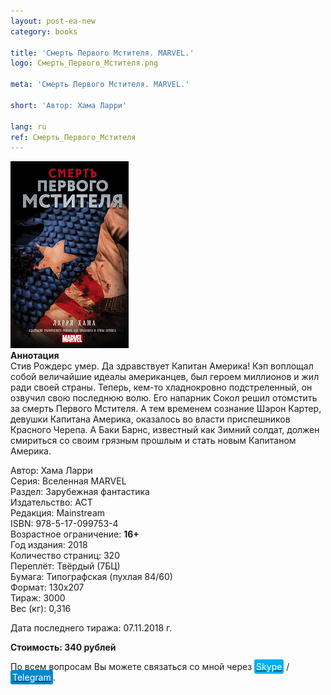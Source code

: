 ```yaml
---
layout: post-ea-new
category: books

title: 'Смерть Первого Мстителя. MARVEL.'
logo: Смерть_Первого_Мстителя.png

meta: 'Смерть Первого Мстителя. MARVEL.'

short: 'Автор: Хама Ларри'

lang: ru
ref: Смерть_Первого_Мстителя
---
```


<a data-fancybox="gallery" href="/img/books/Смерть_Первого_Мстителя.png"><img src="/img/books/Смерть_Первого_Мстителя.png" alt=""></a>  
**Аннотация**  
Стив Рождерс умер. Да здравствует Капитан Америка! Кэп воплощал собой величайшие идеалы американцев, был героем миллионов и жил ради своей страны. Теперь, кем-то хладнокровно подстреленный, он озвучил свою последнюю волю. Его напарник Сокол решил отомстить за смерть Первого Мстителя. А тем временем сознание Шэрон Картер, девушки Капитана Америка, оказалось во власти приспешников Красного Черепа. А Баки Барнс, известный как Зимний солдат, должен смириться со своим грязным прошлым и стать новым Капитаном Америка.

Автор: Хама Ларри  
Серия: Вселенная MARVEL  
Раздел: Зарубежная фантастика  
Издательство: АСТ  
Редакция: Mainstream  
ISBN: 978-5-17-099753-4  
Возрастное ограничение: **16+**  
Год издания: 2018  
Количество страниц: 320  
Переплёт: Твёрдый  (7БЦ)  
Бумага: Типографская (пухлая 84/60)  
Формат: 130х207  
Тираж: 3000  
Вес (кг): 0,316

Дата последнего тиража:	07.11.2018 г.

**Стоимость: 340 рублей**

По всем вопросам Вы можете связаться со мной через <a href="skype:chutkoy89?call" target="_blank"><span style="background-color:#00aff0; color:white; padding:3px; border-radius: 3px">Skype</span></a> / <a href="https://t.me/chutkoy" target="_blank"><span style="background-color:#0088cc; color:white; padding:3px; border-radius: 3px">Telegram</span></a>.